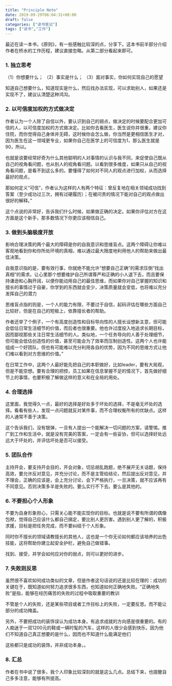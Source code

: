 ```yaml
---
title: "Principle Note"
date: 2019-09-29T06:04:31+08:00
draft: false
categories: ["读书笔记"]
tags: ["读书","工作"]
---
```


最近在读一本书，《原则》，有一些感触比较深的点，分享下。这本书前半部分介绍作者在桥水的工作历程，建议直接忽略。从第二部分看起来即可。

### 1. 独立思考

（1）你想要什么；
（2）事实是什么；
（3）面对事实，你如何实现自己的愿望

知道自己想要什么，知道现实是什么，然后找办法实现，可以求助别人，如果还是实现不了，建议认清楚这种鸿沟。

### 2. 以可信度加权的方式做决定

作者认为一个人除了自信以外，要认识到自己的弱点，做决定的时候要配合更加可信的人，以可信度加权的方式做决定。比如你去看医生，医生说你并很重，建议你住院，而你觉得自己身体并无碍，这时候你会怎么做，你当然是更相信医生才对，因为医生在这一领域更专业，如果你自己在医学上的可信度为1，那么医生就是90，所以。


也就是说要经常好奇为什么其他聪明的人对事情的认识与我不同，来促使自己既从自己的视角看问题，也从别人的视角看问题。以看到很多维度，如果只从自己的视角看问题，是看不到这么多的。要懂得了如何对不同人的观点进行加权，从而选择最好的观点，

那如何定义“可信”，作者认为这样的人有两个特征：曾反复地在相关领域成功找到答案（至少成功过三次，拥有过硬履历）；在被问责的情况下能对自己的观点做出很好的解释。”


这个点说的非常好，告诉我们什么时候，如果做正确的决定。如果你评估对方在这方面是这个新手，那多数情况下你更应该相信自己。


### 3. 做到头脑极度开放

影响合理决策的两个最大的障碍是你的自我意识和思维盲点。这两个障碍让你难以客观地看到你和你所处环境的真相，难以通过最大限度地利用他人的帮助来做出最佳决策。

自我意识指的是，要有效行事，你就绝不能允许“想要自己正确”的需求压倒“找出真相”的需求。让心里那个想要维护自己所谓尊严和正确的小人退下去，而且要保持谦逊和心胸开阔，以便你能动用自己的最佳思维，而如果你对自己掌握的知识和擅长的事情过于自豪，你学到的东西就会变少，决策质量就会变低，也将难以充分发挥自己的潜力

思维盲点指的则是，一个人的能力有限，不要过于自信，起码评估在哪些方面自己比较好，但是在自己的短板上，依靠擅长者的帮助。

作者还举了个例子，一个有高度创造性和目标导向性的人擅长设想新主意，但可能会低估日常生活细节的价值，而后者也很重要。他也许过度投入地追求长期目标，因而鄙视那些关注日常生活细节的人。类似地，一个任务导向的人善于处理细节，但可能会低估创造性的价值，甚至可能会为了效率而压制创造性。这两个人也许能组成一个好团队，但也有可能难以充分利用各自的优势，因为不同的思维方式让他们难以看到对方思维的价值。”

在日常工作中，这两个人最好能先把自己的本职做好，比如leader，要有大局观，但是不能空想。要有合理的把控，员工如果在信息掌握不足的情况下，首先做好细节上的事情，也要积极了解做这样的意义和在全局的用处。


### 4. 合理选择


这里面，我觉得久一点，最好的选择是好处多于坏处的选择，不是毫无坏处的选择。看看有些人，发现一点问题就反对某件事，而不合理权衡所有的优缺点。这样的人通常不善于决策。

这个告诉我们，没有银弹，一旦有人提出一个能解决一切问题的方案，请警惕。推广到工作和生活中，就是没有完美的答案，一定会有一些妥协，但可以选择好处远远大于坏处的，并评估坏处是否可以接受。

### 5. 团队合作

主持开会，要支持开会目的，开会对象，切忌胡乱跑题，绝不展开无关话题，保持高效，要允许反对意见，并充分讨论，而不是主管给结论，然后提出反对意见，并不理会，正确的应该是，会上充分讨论，会下严格执行，一旦决策，就不应该再有不同意见。否则决策多半是失败的。要么实行不下去。要么是其他的。


### 6. 不要担心个人形象

不要为自身形象担心，只需关心能不能实现你的目标。也就是说不要有所谓的偶像包袱，觉得自己应该什么都自己搞定，要比别人更厉害。遇到别人更了解的，积极求援，目标是把任务完成，而不要纠结于个人形象。

同时你不擅长的领域请教擅长的其他人，这也是一个你无论如何都应该培养的出色技能，这将帮助你建立起安全护栏，避免自己做错事。

找到、接受，并学会如何应对你的弱点，则可以更好的进步。


### 7. 失败则反思

虽然很不喜欢如何成功类似的文章，但是作者这句话说的还是比较在理的：成功的关键在于，既知道如何努力追求很多东西，也知道如何正确地失败。“正确地失败”是指，能够在经历痛苦的失败的过程中吸取重要的教训

不管是个人的失败，还是某些项目或者工作目标上的失败，一定要反思。而不能让部分的成功掩盖。


另外，不要把成功的装饰误认为成功本身。有追求成就的方向感是很重要的。有的人痴迷于一双1200元的鞋或一辆时髦的汽车，这样的人很少会感到快乐，因为他们不知道自己真正想要的是什么，因而也不知道什么能满足他们

这些都只是成功的装饰，并非成功本身。。

### 8. 汇总

作者在书中说了很多，我个人印象比较深刻的就是这么几点。总结下来，也提醒自己多多注意，能够有所提高。
